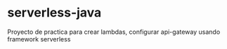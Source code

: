 # serverless-java
Proyecto de practica para crear lambdas, configurar api-gateway  usando framework serverless
